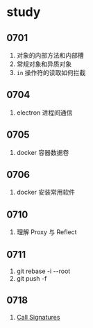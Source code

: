 # study

## 0701

1. 对象的内部方法和内部槽
2. 常规对象和异质对象
3. `in` 操作符的读取如何拦截

## 0704

1. electron 进程间通信

## 0705

1. docker 容器数据卷

## 0706

1. docker 安装常用软件

## 0710

1. 理解 Proxy 与 Reflect

## 0711

1. git rebase -i --root
2. git push -f

## 0718

1. [Call Signatures](https://www.typescriptlang.org/docs/handbook/2/functions.html#call-signatures)
